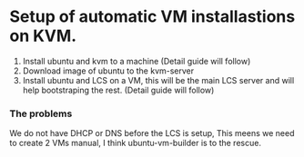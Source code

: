 Setup of automatic VM installastions on KVM.
===
1. Install ubuntu and kvm to a machine (Detail guide will follow)
2. Download image of ubuntu to the kvm-server
3. Install ubuntu and LCS on a VM, this will be the main LCS server and will help bootstraping the rest. (Detail guide will follow)
<h3>The problems </h3>
We do not have DHCP or DNS before the LCS is setup, This meens we need to create 2 VMs manual, I think ubuntu-vm-builder is to the rescue.
